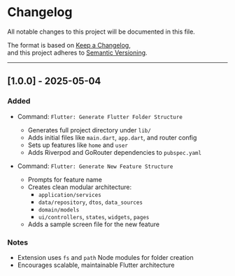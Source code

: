 # Changelog

All notable changes to this project will be documented in this file.

The format is based on [Keep a Changelog](https://keepachangelog.com/en/1.0.0/),  
and this project adheres to [Semantic Versioning](https://semver.org/spec/v2.0.0.html).

---

## [1.0.0] - 2025-05-04

### Added

- Command: `Flutter: Generate Flutter Folder Structure`
  - Generates full project directory under `lib/`
  - Adds initial files like `main.dart`, `app.dart`, and router config
  - Sets up features like `home` and `user`
  - Adds Riverpod and GoRouter dependencies to `pubspec.yaml`

- Command: `Flutter: Generate New Feature Structure`
  - Prompts for feature name
  - Creates clean modular architecture:
    - `application/services`
    - `data/repository`, `dtos`, `data_sources`
    - `domain/models`
    - `ui/controllers`, `states`, `widgets`, `pages`
  - Adds a sample screen file for the new feature

### Notes

- Extension uses `fs` and `path` Node modules for folder creation
- Encourages scalable, maintainable Flutter architecture
